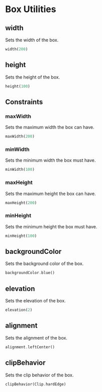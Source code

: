 # Box Utilities

## width

Sets the width of the box.

```dart
width(200)
```

## height

Sets the height of the box.

```dart
height(100)
```

## Constraints

### maxWidth

Sets the maximum width the box can have.

```dart
maxWidth(200)
```

### minWidth

Sets the minimum width the box must have.

```dart
minWidth(100)
```

### maxHeight

Sets the maximum height the box can have.

```dart
maxHeight(200)
```

### minHeight

Sets the minimum height the box must have.

```dart
minHeight(100)
```

## backgroundColor

Sets the background color of the box.

```dart
backgroundColor.blue()
```

## elevation

Sets the elevation of the box.

```dart
elevation(2)
```

## alignment

Sets the alignment of the box.

```dart
alignment.leftCenter()
```

## clipBehavior

Sets the clip behavior of the box.

```dart
clipBehavior(Clip.hardEdge)
```

